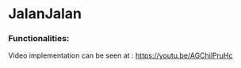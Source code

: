 # JalanJalan

### Functionalities:

Video implementation can be seen at : https://youtu.be/AGChilPruHc
